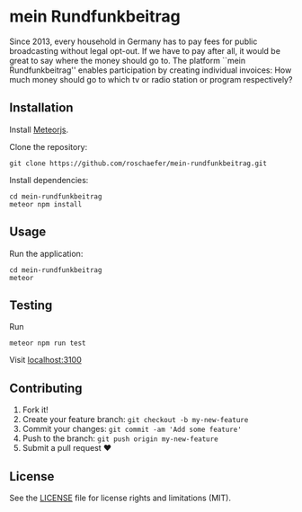# mein Rundfunkbeitrag

Since 2013, every household in Germany has to pay fees for public broadcasting without legal opt-out.
If we have to pay after all, it would be great to say where the money should go to.
The platform ``mein Rundfunkbeitrag'' enables participation by creating individual invoices:
How much money should go to which tv or radio station or program respectively?

## Installation

Install [Meteorjs](https://www.meteor.com/install).


Clone the repository:

```
git clone https://github.com/roschaefer/mein-rundfunkbeitrag.git
```

Install dependencies:

```
cd mein-rundfunkbeitrag
meteor npm install
```


## Usage

Run the application:

```
cd mein-rundfunkbeitrag
meteor
```

## Testing

Run

```
meteor npm run test
```

Visit [localhost:3100](http://localhost:3100/)

## Contributing

1. Fork it!
2. Create your feature branch: `git checkout -b my-new-feature`
3. Commit your changes: `git commit -am 'Add some feature'`
4. Push to the branch: `git push origin my-new-feature`
5. Submit a pull request :heart:


## License

See the [LICENSE](LICENSE.md) file for license rights and limitations (MIT).

